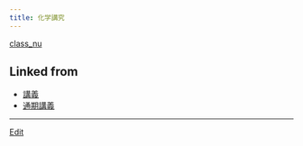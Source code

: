 ```yaml
---
title: 化学講究
---
```

[class_nu](/class_nu)





## Linked from

* [講義](/講義)
* [通期講義](/通期講義)


----

[Edit](https://github.com/vitroid/vitroid.github.io/edit/master/MD/化学講究.md)

